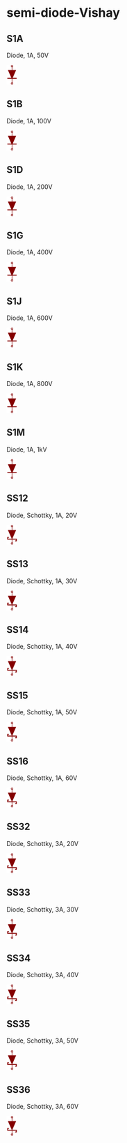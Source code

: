 # semi-diode-Vishay

## S1A
Diode, 1A, 50V

![S1A__1__1](/images/_semi__DIODE__1__1.png?raw=true) 

## S1B
Diode, 1A, 100V

![S1B__1__1](/images/_semi__DIODE__1__1.png?raw=true) 

## S1D
Diode, 1A, 200V

![S1D__1__1](/images/_semi__DIODE__1__1.png?raw=true) 

## S1G
Diode, 1A, 400V

![S1G__1__1](/images/_semi__DIODE__1__1.png?raw=true) 

## S1J
Diode, 1A, 600V

![S1J__1__1](/images/_semi__DIODE__1__1.png?raw=true) 

## S1K
Diode, 1A, 800V

![S1K__1__1](/images/_semi__DIODE__1__1.png?raw=true) 

## S1M
Diode, 1A, 1kV

![S1M__1__1](/images/_semi__DIODE__1__1.png?raw=true) 

## SS12
Diode, Schottky, 1A, 20V

![SS12__1__1](/images/semi-diode-MCC__SS1150-L__1__1.png?raw=true) 

## SS13
Diode, Schottky, 1A, 30V

![SS13__1__1](/images/semi-diode-MCC__SS1150-L__1__1.png?raw=true) 

## SS14
Diode, Schottky, 1A, 40V

![SS14__1__1](/images/semi-diode-MCC__SS1150-L__1__1.png?raw=true) 

## SS15
Diode, Schottky, 1A, 50V

![SS15__1__1](/images/semi-diode-MCC__SS1150-L__1__1.png?raw=true) 

## SS16
Diode, Schottky, 1A, 60V

![SS16__1__1](/images/semi-diode-MCC__SS1150-L__1__1.png?raw=true) 

## SS32
Diode, Schottky, 3A, 20V

![SS32__1__1](/images/semi-diode-MCC__SS1150-L__1__1.png?raw=true) 

## SS33
Diode, Schottky, 3A, 30V

![SS33__1__1](/images/semi-diode-MCC__SS1150-L__1__1.png?raw=true) 

## SS34
Diode, Schottky, 3A, 40V

![SS34__1__1](/images/semi-diode-MCC__SS1150-L__1__1.png?raw=true) 

## SS35
Diode, Schottky, 3A, 50V

![SS35__1__1](/images/semi-diode-MCC__SS1150-L__1__1.png?raw=true) 

## SS36
Diode, Schottky, 3A, 60V

![SS36__1__1](/images/semi-diode-MCC__SS1150-L__1__1.png?raw=true) 

